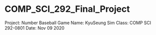 # COMP_SCI_292_Final_Project
Project: Number Baseball Game
Name: KyuSeung Sim
Class: COMP SCI 292-0801
Date: Nov 09 2020
